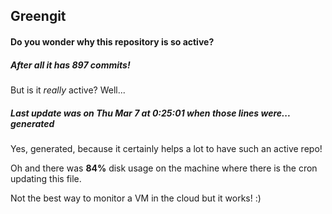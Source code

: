 ## Greengit

#### Do you wonder why this repository is so active?

##### After all it has 897 commits!

But is it *really* active? Well...

##### Last update was on Thu Mar 7 at 0:25:01 when those lines were... generated

Yes, generated, because it certainly helps a lot to have such an active repo!

Oh and there was **84%** disk usage on the machine
where there is the cron updating this file.

Not the best way to monitor a VM in the cloud but it works! :)
